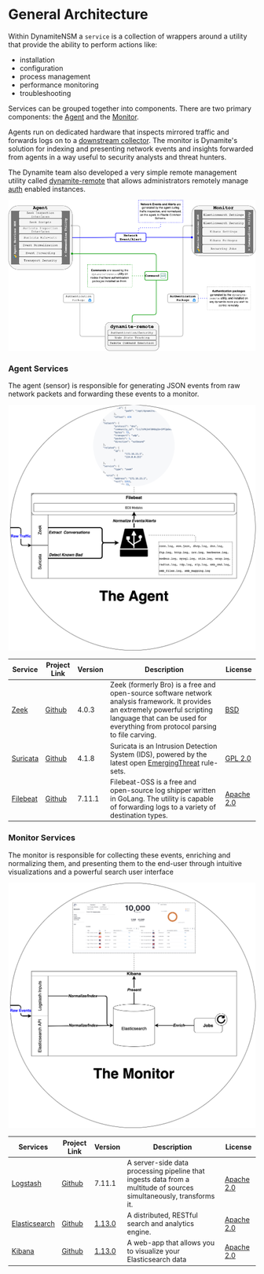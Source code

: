 # General Architecture

Within DynamiteNSM a `service` is a collection of wrappers around a utility that provide the ability to perform actions like:

- installation
- configuration
- process management
- performance monitoring
- troubleshooting

Services can be grouped together into components. There are two primary components: the [Agent](/services/03_agent) and the [Monitor](/services/02_monitor).

Agents run on dedicated hardware that inspects mirrored traffic and forwards logs on to a [downstream collector](/configuration/agent/01_connectors). 
The monitor is Dynamite's solution for indexing and presenting network events and insights forwarded from agents in a way useful to security analysts and threat hunters.

The Dynamite team also developed a very simple remote management utility called [dynamite-remote](/guides/03_dynamite_remote) that allows administrators remotely manage 
[auth](/services/10_auth) enabled instances. 

![](../data/img/dynamite_arch.png)

### Agent Services


The agent (sensor) is responsible for generating JSON events from raw network packets and forwarding these events to a monitor. 

![](../data/img/arch_agent.png)

| Service                           | Project Link                               | Version | Description                                                                                                                                                                                                    | License                                                                                  |
|-----------------------------------|--------------------------------------------|---------|----------------------------------------------------------------------------------------------------------------------------------------------------------------------------------------------------------------|------------------------------------------------------------------------------------------|
| [Zeek](../../services/07_zeek)         | [Github](https://github.com/zeek/zeek)     | 4.0.3   | Zeek (formerly Bro) is a free and open-source software network analysis framework. It provides an extremely powerful scripting language that can be used for everything from protocol parsing to file carving. | [BSD](https://github.com/zeek/zeek/blob/master/COPYING)                                  |
| [Suricata](../../services/08_suricata) | [Github](https://github.com/OISF/suricata) | 4.1.8   | Suricata is an Intrusion Detection System (IDS), powered by the latest open [EmergingThreat](https://doc.emergingthreats.net/) rule-sets.                                                                      | [GPL 2.0](https://github.com/OISF/suricata/blob/master/LICENSE)                          |
| [Filebeat](../../services/09_filebeat)     | [Github](https://github.com/elastic/beats) | 7.11.1  | Filebeat-OSS is a free and open-source log shipper written in GoLang. The utility is capable of forwarding logs to a variety of destination types.                                                             | [Apache 2.0](https://github.com/elastic/beats/blob/7.12/licenses/APACHE-LICENSE-2.0.txt) |

### Monitor Services

The monitor is responsible for collecting these events, enriching and normalizing them, and presenting them to the end-user through intuitive visualizations and a powerful search user interface

![](../data/img/arch_monitor.png)

| Services                                    | Project Link                                              | Version                                                                        | Description                                                                                                         | License                                                                                       |
|---------------------------------------------|-----------------------------------------------------------|--------------------------------------------------------------------------------|---------------------------------------------------------------------------------------------------------------------|-----------------------------------------------------------------------------------------------|
| [Logstash](../../services/05_logstash)           | [Github](https://github.com/elastic/logstash)             | 7.11.1                                                                         | A server-side data processing pipeline that ingests data from a multitude of sources simultaneously, transforms it. | [Apache 2.0](https://github.com/elastic/logstash/blob/master/licenses/APACHE-LICENSE-2.0.txt) |
| [Elasticsearch](../../services/04_elasticsearch) | [Github](https://opendistro.github.io/for-elasticsearch/) | [1.13.0](https://opendistro.github.io/for-elasticsearch-docs/version-history/) | A distributed, RESTful search and analytics engine.                                                                 | [Apache 2.0](https://aws.github.io/)                                                          |
| [Kibana](../../services/06_kibana)               | [Github](https://opendistro.github.io/for-elasticsearch/) | [1.13.0](https://opendistro.github.io/for-elasticsearch-docs/version-history/) | A web-app that allows you to visualize your Elasticsearch data                                                      | [Apache 2.0](https://aws.github.io/)                                                          |